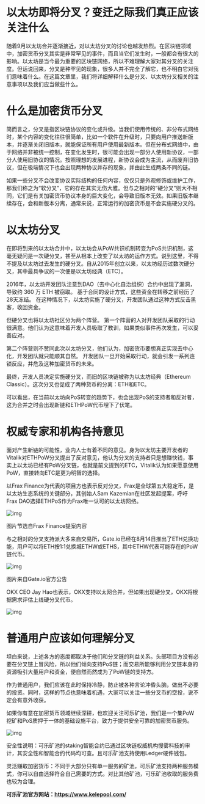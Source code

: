 # 以太坊即将分叉？变迁之际我们真正应该关注什么

随着9月以太坊合并逐渐接近，对以太坊分叉的讨论也越发热烈。在区块链领域中，加密货币分叉其实是非常罕见的事件，而且当它们发生时，一般都会有很大的影响。以太坊是当今最为重要的区块链网络，所以不难理解大家对其分叉的关注度。但话说回来，分叉是种罕见的现象，很多人并不完全了解它，也不明白它对我们意味着什么。在这篇文章里，我们将详细解释什么是分叉、以太坊分叉相关的注意事项以及我们应当做些什么。

# 什么是加密货币分叉

简而言之，分叉是指区块链协议的变化或升级。当我们使用传统的、非分布式网络时，某个内容的变化往往很简单，比如一个软件在升级时，只要向用户推送新版本，并逐渐关闭旧版本，就能保证所有用户使用最新版本。但在分布式网络中，由于网络并非被统一控制，在变化发生时，很可能会出现一部分人使用新协议，一部分人使用旧协议的情况。按照理想的发展进程，新协议会成为主流，从而废弃旧协议，但在极端情况下也会出现两种协议并存的现象，并由此生成两条不同的链。

如果一些分叉不会改变协议实际结构的任何内容，仅仅只是外观修饰或维护工作，那我们称之为“软分叉”，它的存在其实无伤大雅。但与之相对的“硬分叉”则大不相同，它们是有关加密货币协议本身的巨大变化，会导致旧版本无效。如果旧版本继续存在，会和新版本分离，通常来说，正常运行的加密货币是不会实施硬分叉的。

# 以太坊分叉

在即将到来的以太坊合并中，以太坊会从PoW共识机制转变为PoS共识机制，这毫无疑问是一次硬分叉，甚至从根本上改变了以太坊的运作方式。说到这里，不得不提及以太坊过去发生的硬分叉。自从2015年创立以来，以太坊经历过数次硬分叉，其中最具争议的一次便是以太坊经典（ETC）。

2016年，以太坊开发团队注意到DAO（去中心化自治组织）合约中出现了漏洞， 导致约 360 万 ETH 被窃取。 基于合同的设计方式，这些资金在转移之前经历了28天冻结。 在这种情况下，以太坊实施了硬分叉，开发团队通过这种方式反击黑客，收回资金。 

但硬分叉也将以太坊社区分为两个阵营。 第一个阵营的人对开发团队采取的行动很满意。他们认为这意味着开发人员吸取了教训，如果类似事件再次发生，可以妥善应对。 

第二个阵营则不赞同此次以太坊分叉，他们认为，加密货币要想真正实现去中心化，开发团队就只能顺其自然。 开发团队一旦开始采取行动，就会引发一系列连锁反应，并危及这种加密货币的未来。 

最终，开发人员决定实施硬分叉，而旧的区块链被称为以太坊经典（Ethereum Classic）。这次分叉也促成了两种货币的分离：ETH和ETC。 

可以看出，在当前以太坊向PoS转变的趋势下，也会出现PoS的支持者和反对者，这为合并之时会出现新链和ETHPoW代币埋下了伏笔。

# 权威专家和机构各持意见

面对产生新链的可能性，业内人士有着不同的意见。身为以太坊主要开发者的Vitalik对ETHPoW分叉提出了反对意见，他认为分叉的支持者只是想赚快钱，事实上以太坊已经有PoW分叉链，也就是前文提到的ETC，Vitalik认为如果愿意使用PoW，直接转向ETC是更为明智的选择。

以Frax Finance为代表的项目方也表示反对分叉，Frax是全球第五大稳定币，是以太坊生态系统的关键部分，其创始人Sam Kazemian在社区发起提案，呼吁Frax DAO选择ETHPoS作为Frax唯一认可的以太坊网络。

![img](https://miro.medium.com/max/1400/0*KXqecWyBtIadD_5_)

图片节选自Frax Finance提案内容

与之相对的分叉支持派大多来自交易所，Gate.io已经在8月14日推出了ETH兑换功能，用户可以将ETH按1:1兑换城ETHW或ETHS，其中ETHW代表可能存在的PoW链代币。

![img](https://miro.medium.com/max/1400/1*3h_N4h5FWwcSrldy2iEmAg.jpeg)

图片来自Gate.io官方公告

OKX CEO Jay Hao也表示，OKX支持以太网合并，但如果出现硬分叉，OKX将根据需求评估上线硬分叉代币。

![img](https://miro.medium.com/max/1400/1*z6d2OPdO-tHaTnFeBLMBjg.jpeg)

# 普通用户应该如何理解分叉

坦白来说，上述各方的态度都取决于他们和分叉链的利益关系。头部项目方没有必要在分叉链上冒风险，所以他们倾向支持PoS链；而交易所能够利用分叉链本身的资源吸引大量用户和资金，便自然而然成为了PoW链的支持方。

作为普通用户，我们应该在此时保持冷静，防止被各种言论冲昏头脑，做出不必要的投资。同时，这样的节点也意味着机遇，大家可以关注一些分叉币的空投，说不定会有意外收获。

如果你有意在加密货币领域继续深耕，也欢迎关注可乐矿池，我们是一个集PoW挖矿和PoS质押于一体的基础设施平台，致力于提供安全可靠的加密货币服务。

![img](https://miro.medium.com/max/1400/0*UUaQL44kiljOcY_P)

安全性说明：可乐矿池的staking智能合约已通过区块链权威机构慢雾科技的审计，其安全性和智能合约代码均可查。且可乐矿池支持使用Ledger硬件钱包。

灵活赚取加密货币：不同于大部分只有单一服务的矿池，可乐矿池支持两种服务模式，你可以自由选择符合自己需要的方式。对比其他矿池，可乐矿池收取的服务费也较为合理。

**可乐矿池官方网站：https://www.kelepool.com/**
